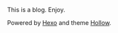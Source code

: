 This is a blog. Enjoy.

Powered by [Hexo](https://hexo.io) and theme [Hollow](https://github.com/zchen9/hexo-theme-hollow).
